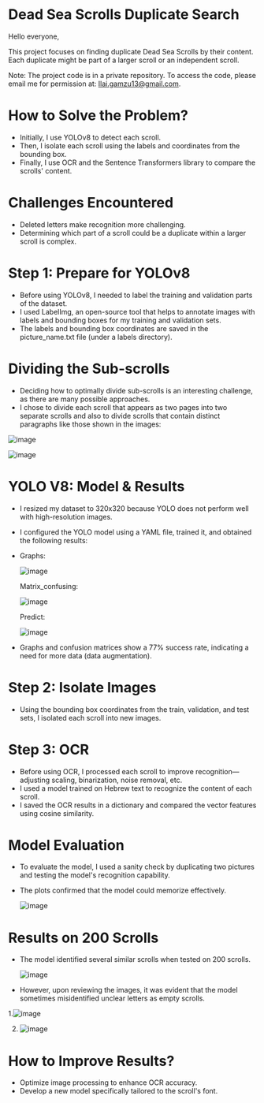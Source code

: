 # Dead Sea Scrolls Duplicate Search

Hello everyone,

This project focuses on finding duplicate Dead Sea Scrolls by their content. Each duplicate might be part of a larger scroll or an independent scroll.

Note: The project code is in a private repository. To access the code, please email me for permission at: Ilai.gamzu13@gmail.com.

# How to Solve the Problem?
- Initially, I use YOLOv8 to detect each scroll.
- Then, I isolate each scroll using the labels and coordinates from the bounding box.
- Finally, I use OCR and the Sentence Transformers library to compare the scrolls' content.
  
# Challenges Encountered
- Deleted letters make recognition more challenging.
- Determining which part of a scroll could be a duplicate within a larger scroll is complex.


# Step 1: Prepare for YOLOv8
- Before using YOLOv8, I needed to label the training and validation parts of the dataset.
- I used LabelImg, an open-source tool that helps to annotate images with labels and bounding boxes for my training and validation sets.
- The labels and bounding box coordinates are saved in the picture_name.txt file (under a labels directory).
  
# Dividing the Sub-scrolls
- Deciding how to optimally divide sub-scrolls is an interesting challenge, as there are many possible approaches.
- I chose to divide each scroll that appears as two pages into two separate scrolls and also to divide scrolls that contain distinct paragraphs like those shown in the images:

![image](https://github.com/IlaiGamzu/Dead-Sea-Scrolls-Duplicate-Search/assets/135164356/26209885-b368-4e0d-b8d2-a313777aeab0)

![image](https://github.com/IlaiGamzu/Dead-Sea-Scrolls-Duplicate-Search/assets/135164356/34f38fd6-d514-407b-98b3-190ae33762ec)
  

# YOLO V8: Model & Results
- I resized my dataset to 320x320 because YOLO does not perform well with high-resolution images.
- I configured the YOLO model using a YAML file, trained it, and obtained the following results:
  
- Graphs:
  
  ![image](https://github.com/IlaiGamzu/Dead-Sea-Scrolls-Duplicate-Search/assets/135164356/352b4595-007b-4ea6-9bdc-0d5e2434c7e3)

  Matrix_confusing:
  
  ![image](https://github.com/IlaiGamzu/Dead-Sea-Scrolls-Duplicate-Search/assets/135164356/dfb2d5e1-f167-4e91-bc2b-d5f1b391595d)

  Predict:
  
  ![image](https://github.com/IlaiGamzu/Dead-Sea-Scrolls-Duplicate-Search/assets/135164356/46d8cbcf-8e1d-49f4-93d7-430b847be8f3)

- Graphs and confusion matrices show a 77% success rate, indicating a need for more data (data augmentation).

# Step 2: Isolate Images
- Using the bounding box coordinates from the train, validation, and test sets, I isolated each scroll into new images.

# Step 3: OCR
- Before using OCR, I processed each scroll to improve recognition—adjusting scaling, binarization, noise removal, etc.
- I used a model trained on Hebrew text to recognize the content of each scroll.
- I saved the OCR results in a dictionary and compared the vector features using cosine similarity.
  
# Model Evaluation
- To evaluate the model, I used a sanity check by duplicating two pictures and testing the model's recognition capability.
- The plots confirmed that the model could memorize effectively.
  
  ![image](https://github.com/IlaiGamzu/Dead-Sea-Scrolls-Duplicate-Search/assets/135164356/4d9df81b-26bf-4b05-866a-eb346cc5ba89)


# Results on 200 Scrolls
- The model identified several similar scrolls when tested on 200 scrolls.

  ![image](https://github.com/IlaiGamzu/Dead-Sea-Scrolls-Duplicate-Search/assets/135164356/eb74185d-57d4-478d-81af-1dbc86e989a5)

- However, upon reviewing the images, it was evident that the model sometimes misidentified unclear letters as empty scrolls.
 
1.![image](https://github.com/IlaiGamzu/Dead-Sea-Scrolls-Duplicate-Search/assets/135164356/ed4de9fc-4059-428a-a0f7-ef49d5605f7e)

2. ![image](https://github.com/IlaiGamzu/Dead-Sea-Scrolls-Duplicate-Search/assets/135164356/5229ae2d-03b9-4ca5-bccc-a81407d3984d)


# How to Improve Results?
- Optimize image processing to enhance OCR accuracy.
- Develop a new model specifically tailored to the scroll's font.




